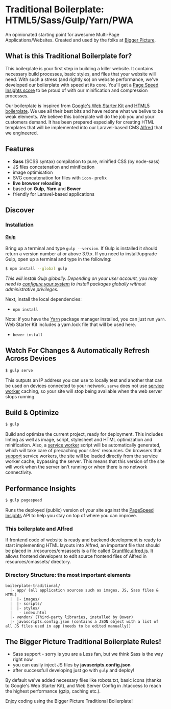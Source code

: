 # Traditional Boilerplate: HTML5/Sass/Gulp/Yarn/PWA
An opinionated starting point for awesome Multi-Page Applications/Websites. Created and used by the folks at [Bigger Picture](http://www.biggerpicture.agency).

## What is this Traditional Boilerplate for?
This boilerplate is your first step in building a killer website. It contains necessary build processes, basic styles, and files that your website will need.
With such a stress (and rightly so) on website performance, we've developed our boilerplate with speed at its core. You'll get a [Page Speed Insights score](https://developers.google.com/speed/pagespeed/insights/) to be proud of with our minification and compression processes.   

Our boilerplate is inspired from [Google's Web Starter Kit](https://developers.google.com/web/tools/starter-kit/) and [HTML5 boilerplate](https://html5boilerplate.com). We use all their best bits and have redone what we belive to be weak elements. We believe this boilerplate will do the job you and your customers demand.
It has been prepared especially for creating HTML templates that will be implemented into our Laravel-based CMS [Alfred](http://www.alfred-cms.com/) that we engineered.

## Features
* **Sass** (SCSS syntax) compilation to pure, minified CSS (by node-sass)
* JS files concatenation and minification
* image optimisation
* SVG concatenation for files with ```icon-``` prefix
* **live browser reloading**
* based on **Gulp**, **Yarn** and **Bower**
* friendly for Laravel-based applications

## Discover

### Installation


#### [Gulp](http://gulpjs.com)

Bring up a terminal and type `gulp --version`.
If Gulp is installed it should return a version number at or above 3.9.x.
If you need to install/upgrade Gulp, open up a terminal and type in the following:

```sh
$ npm install --global gulp
```

*This will install Gulp globally. Depending on your user account, you may need to [configure your system](https://github.com/sindresorhus/guides/blob/master/npm-global-without-sudo.md) to install packages globally without administrative privileges.*

Next, install the local dependencies:

* ```npm install```

Note: if you have the [Yarn](https://yarnpkg.com/) package manager installed, you can just run `yarn`.
Web Starter Kit includes a yarn.lock file that will be used here.

* ```bower install```




## Watch For Changes & Automatically Refresh Across Devices

```sh
$ gulp serve
```

This outputs an IP address you can use to locally test and another that can be used on devices
connected to your network.
`serve` does not use [service worker](http://www.html5rocks.com/en/tutorials/service-worker/introduction/)
caching, so your site will stop being available when the web server stops running.

## Build & Optimize

```sh
$ gulp
```

Build and optimize the current project, ready for deployment.
This includes linting as well as image, script, stylesheet and HTML optimization and minification.
Also, a [service worker](http://www.html5rocks.com/en/tutorials/service-worker/introduction/)
script will be automatically generated, which will take care of precaching your sites' resources.
On browsers that [support](https://jakearchibald.github.io/isserviceworkerready/) service
workers, the site will be loaded directly from the service worker cache, bypassing the server.
This means that this version of the site will work when the server isn't running or when there is
no network connectivity.

## Performance Insights

```sh
$ gulp pagespeed
```

Runs the deployed (public) version of your site against the [PageSpeed Insights](https://developers.google.com/speed/pagespeed/insights/) API to help you stay on top of where you can improve.

### This boilerplate and Alfred
If frontend code of website is ready and backend development is ready to start implementing HTML layouts into Alfred, an important file that should be placed in ./resources/cmsassets is a file called [Gruntfile.alfred.js](https://bitbucket.org/snippets/snowflakers/78kk5). It allows frontend developers to edit source frontend files of Alfred in resources/cmassets/ directory.

### Directory Structure: the most important elements

```
boilerplate-traditional/
  |- app/ (all application sources such as images, JS, Sass files & HTML)
  |  |- images/
  |  |- scripts/
  |  |- styles/
  |   - index.html
  |- vendor/ (Third-party libraries, installed by Bower)
  |- javascripts.config.json (contains a JSON object with a list of all JS files used in app (needs to be edited manually))
```

## The Bigger Picture Traditional Boilerplate Rules!
* Sass support - sorry is you are a Less fan, but we think Sass is the way right now
* you can easily inject JS files by **javascripts.config.json**
* after successfull developing just go with ```gulp``` and deploy!

By default we've added necessary files like robots.txt, basic icons (thanks to Google's Web Starter Kit), and Web Server Config in .htaccess to reach the highest performance (gzip, caching etc.).

Enjoy coding using the Bigger Picture Traditional Boilerplate!

